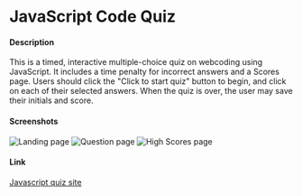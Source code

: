 # JavaScript Code Quiz

#### Description

This is a timed, interactive multiple-choice quiz on webcoding using JavaScript. It includes a time penalty for incorrect answers and a Scores page. Users should click the "Click to start quiz" button to begin, and click on each of their selected answers. When the quiz is over, the user may save their initials and score.

#### Screenshots
![Landing page](quiz-landing-page.png)
![Question page](quiz-question-page.png)
![High Scores page](quiz-high-scores.png)


#### Link
[Javascript quiz site](https://lauracole1900.github.io/javaScriptCodeQuiz/)
